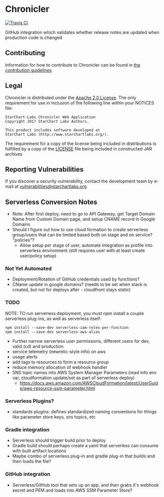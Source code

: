 # Chronicler

[![Travis CI](https://img.shields.io/travis/StarChart-Labs/chronicler.svg?branch=master)](https://travis-ci.org/StarChart-Labs/chronicler)

GitHub integration which validates whether release notes are updated when production code is changed

## Contributing

Information for how to contribute to Chronicler can be found in [the contribution guidelines](./CONTRIBUTING.md)

## Legal

Chronicler is distributed under the [Apache 2.0 License](https://www.apache.org/licenses/LICENSE-2.0). The only requirement for use in inclusion of the following line within your NOTICES file:

```
StarChart-Labs Chronicler Web Application
Copyright 2017 StarChart Labs Authors.

This product includes software developed at
StarChart Labs (http://www.starchartlabs.org/).
```

The requirement for a copy of the license being included in distributions is fulfilled by a copy of the [LICENSE](./LICENSE) file being included in constructed JAR archives

## Reporting Vulnerabilities

If you discover a security vulnerability, contact the development team by e-mail at vulnerabilities@starchartlabs.org

## Serverless Conversion Notes

- Note: After first deploy, need to go to API Gateway, get Target Domain Name from Custom Domain page, and setup CNAME record in Google Domains
- Should I figure out how to use cloud formation to create serverless group/users that can be limited based both on stage and on service? "policies"?
  - Allow setup per stage of user, automate integration as profile into serverless environment (still requires user with at least create user/policy setup)

### Not Yet Automated

- Deployment/Rotation of GitHub credentials used by functions?
- CName update in google domains? (needs to be set when stack is created, but not for deploys after - cloudfront stays static)

### TODO

NOTE: TO run serverless deployment, you must npm install a couple serverless plug-ins, as well as serverless itself:

```
npm install --save-dev serverless-iam-roles-per-function
npm install --save-dev serverless-aws-alias
```

- Further narrow serverless user permissions, different users for dev, valid (cd) and production
- service telemetry (newrelic-style info) on aws
- usage alerts
- add tags to resources to form a resource group
- reduce memory allocation of webhook handler
- SNS topic names into AWS System Manager Parameters (read info env var, cloudformation update/set as part of serverless deploy)
   - https://docs.aws.amazon.com/AWSCloudFormation/latest/UserGuide/aws-resource-ssm-parameter.html

### Serverless Plugins?

- standards plugins: defines standardized naming conventions for things like parameter store keys, sns topics, etc

### Gradle integration

- Serverless should trigger build prior to deploy
- Gradle build should perhaps create a yaml that serverless can consume with built artifact locations
- Maybe combo of serverless plug-in and gradle plug-in that builds and then loads the file?

### GitHub integration

- Serverless/GitHub tool that sets up an app, and then grabs it's webhook secret and PEM and loads into AWS SSM Parameter Store?
